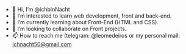 - 👋 Hi, I’m @ichbinNacht
- 👀 I’m interested to learn web development, front and back-end.
- 🌱 I’m currently learning about Front-End (HTML and CSS).
- 💞️ I’m looking to collaborate on Front projects.
- 📫 How to reach me (telegram: @leomedeiros or my personal mail: ichnacht50@gmail.com

<!---
ichbinNacht/ichbinNacht is a ✨ special ✨ repository because its `README.md` (this file) appears on your GitHub profile.
You can click the Preview link to take a look at your changes.
--->
